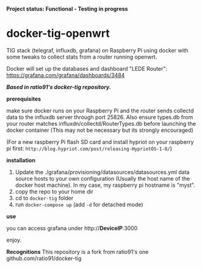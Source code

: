**Project status: Functional - Testing in progress**


# docker-tig-openwrt
TIG stack (telegraf, influxdb, grafana) on Raspberry Pi using docker with some tweaks to collect stats from a router running openwrt.

Docker will set up the databases and dashboard "LEDE Router": https://grafana.com/grafana/dashboards/3484 

***Based in ratio91's docker-tig repository.***

**prerequisites**

make sure docker runs on your Raspberry Pi and the router sends collectd data to the influxdb server through port 25826.
Also ensure types.db from your router matches influxdn/collectd/RouterTypes.db before launching the docker container (This may not be necessary but its strongly encouraged)

(For a new raspberry Pi flash SD card and install hypriot on your raspberry pi first: `http://blog.hypriot.com/post/releasing-HypriotOS-1-8/`)

**installation**
1. Update the ./grafana/provisioning/datasources/datasources.yml data source hosts to your own configuration (Usually the host name of the docker host machine). In my case, my raspberry pi hostname is "myst".
2. copy the repo to your home dir 
3. cd to `docker-tig` folder
4. run `docker-compose up` (add `-d` for detached mode)

**use**

you can access grafana under http://**DeviceIP**:3000
  
enjoy.


**Recognitions** 
This repository is a fork from ratio91's one github.com/ratio91/docker-tig

